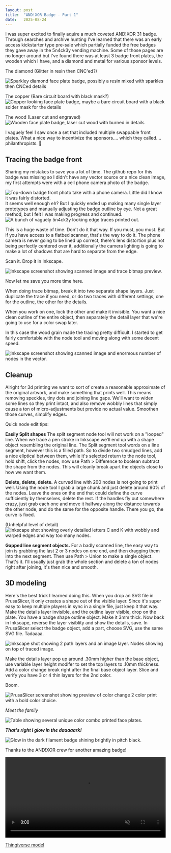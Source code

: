 ```yaml
---
layout: post
title:  "AND!XOR Badge - Part 1"
date:   2025-08-24
---
```


I was super excited to finally aquire a much coveted AND!XOR 31 badge. Through searches and archive hunting I've learned that there was an early access kickstarter type pre-sale which partially funded the free badges they gave away in the 5n4ck3y vending machine. Some of those pages are no longer around but I've found there was at least 3 badge front plates, the wooden which I have, and a diamond and metal for various sponsor levels. 

The diamond (Glitter in resin then CNC'ed?)

<img src="/images/andnxor31diamond.png" width="auto" width="100%" alt="Sparkley diamond face plate badge, possibly a resin mixed with sparkles then CNCed details"/>

The copper (Bare circuit board with black mask?)
<img src="/images/andnxor31copper.png" width="auto" width="100%" alt="Copper looking face plate badge, maybe a bare circuit board with a black solder mask for the details"/>

The wood (Laser cut and engraved)
<img src="/images/andnxor31wood.png" width="auto" width="100%" alt="Wooden face plate badge, laser cut wood with burned in details"/>

I vaguely feel I saw once a set that included multiple swappable front plates. What a nice way to incentivize the sponsors.... which they called.... philanthropists. 🧐

## Tracing the badge front

Sharing my mistakes to save you a lot of time. The github repo for this badge was missing so I didn't have any vector source or a nice clean image, my first attempts were with a cell phone camera photo of the badge. 

<img src="/images/andnxor31phonephoto.png" width="auto" width="100%" alt="Top-down badge front photo take with a phone camera. Little did I know it was fairly distorted."/>
It seems well enough eh? But I quickly ended up making many single layer prototypes and manually adjusting the badge outline by eye. Not a great method, but I felt I was making progress and continued.


<img src="/images/andnxor31prototypes.png" width="auto" width="100%" alt="A bunch of vaguely 5n4ck3y looking edge traces printed out."/>

This is a huge waste of time.  Don't do it that way.  If you must, you must.  But if you have access to a flatbed scanner, that's the way to do it.  The phone camera is never going to be lined up correct, there's lens distortion plus not being perfectly centered over it, additionally the camera lighting is going to make a lot of shadows that are hard to separate from the edge.  

Scan it.  Drop it in Inkscape. 

<img src="/images/andnxor31tracebitmap.png" width="auto" width="100%" alt="Inkscape screenshot showing scanned image and trace bitmap preview."/>

Now let me save you more time here. 

When doing trace bitmap, break it into two separate shape layers. Just duplicate the trace if you need, or do two traces with different settings, one for the outline, the other for the details. 

When you work on one, lock the other and make it invisible.  You want a nice clean outline of the entire object, then separately the detail layer that we're going to use for a color swap later. 

In this case the wood grain made the tracing pretty difficult.  I started to get fairly comfortable with the node tool and moving along with some decent speed. 

<img src="/images/andnxor31manynodes.png" width="auto" width="100%" alt="Inkscape screenshot showing scanned image and enormous number of nodes in the vector."/>

## Cleanup 

Alright for 3d printing we want to sort of create a reasonable approximate of the original artwork, and make something that prints well.  This means removing speckles, tiny dots and joining line gaps.  We'll want to widen some lines so they print intact, and also remove wobbly lines that simply cause a ton of micro-adjustments but provide no actual value.  Smoothen those curves, simplify edges. 

Quick node edit tips:

**Easily Split shapes**
The split segment node tool will not work on a "looped" line.
When we trace a pen stroke in Inkscape we'll end up with a shape object resembling the original line. The Split segment tool words on a line segment, however this is a filled path.  So to divide two smudged lines, add a nice eliptical between them, while it's selected return to the node tool, hold shift, click the nodes, now use Path > Difference to boolean subtract the shape from the nodes.  This will cleanly break apart the objects close to how we want them. 

**Delete, delete, delete.**
A curved line with 200 nodes is not going to print well. Using the node tool I grab a large chunk and just delete around 90% of the nodes. Leave the ones on the end that could define the curve sufficiently by themselves, delete the rest.  If the handles fly out somewhere crazy, just grab each one and move it halfway along the distance towards the other node, and do the same for the opposite handle.  There you go, the curve is fixed. 

(Unhelpful level of detail)
<img src="/images/andnxor31ck.png" width="auto" width="100%" alt="Inkscape shot showing overly detailed letters C and K with wobbly and warped edges and way too many nodes."/>


**Gapped line segment objects.**
For a badly scanned line, the easy way to join is grabbing the last 2 or 3 nodes on one end, and then dragging them into the next segment.  Then use Path > Union to make a single object.  That's it.  I'll usually just grab the whole section and delete a ton of nodes right after joining, it's then nice and smooth.

## 3D modeling

Here's the best trick I learned doing this.  When you drop an SVG file in PrusaSlicer, it only creates a shape out of the visible layer.  Since it's super easy to keep multiple players in sync in a single file, just keep it that way.  Make the details layer invisible, and the outline layer visible, drop on the plate. You have a badge shape outline object.  Make it 3mm thick.  Now back in Inkscape, reverse the layer visiblity and show the details, save.  In PrusaSlicer select the badge object, add a part, choose SVG, use the same SVG file.  Tadaaaa.

<img src="/images/andnxor31layers.png" width="auto" width="100%" alt="Inkscape shot showing 2 path layers and an image layer. Nodes showing on top of traced image."/>

Make the details layer pop up around .30mm higher than the base object, use variable layer height modifer to set the top layers to .10mm thickness.  Add a color change break right after the final base object layer. Slice and verify you have 3 or 4 thin layers for the 2nd color. 

Boom.

<img src="/images/andnxor31inkscape2colors.png" width="auto" width="100%" alt="PrusaSlicer screenshot showing preview of color change 2 color print with a bold color choice."/>

_Meet the family_


<img src="/images/andnxor31thefamily.png" width="auto" width="100%" alt="Table showing several unique color combo printed face plates."/>

_**That's right I glow in the daaaaark!**_

<img src="/images/andnxor31glowing.png" width="auto" width="100%" alt="Glow in the dark filament badge shining brightly in pitch black."/>

Thanks to the AND!XOR crew for another amazing badge!  


<video autoplay muted playsinline loop width="100%">
  <source src="/images/blinky5n4ck3y.mp4" type="video/mp4" alt="Badge blinking wildly with LEDs showing through newly translucent front."/>
</video>

[Thingiverse model](https://www.thingiverse.com/thing:7127194)
